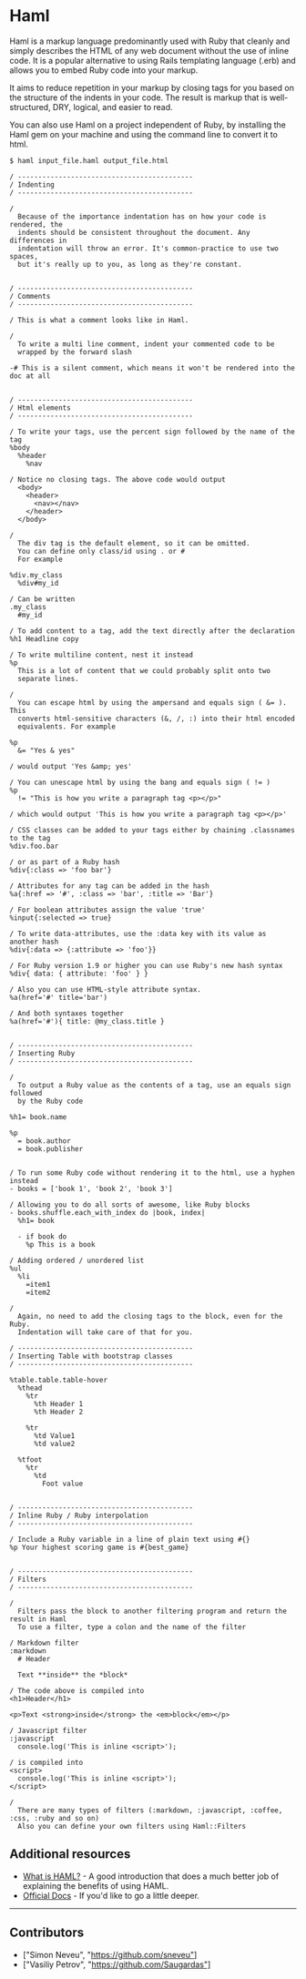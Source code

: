 # Haml

Haml is a markup language predominantly used with Ruby that cleanly and simply describes the HTML of any web document without the use of inline code. It is a popular alternative to using Rails templating language (.erb) and allows you to embed Ruby code into your markup.

It aims to reduce repetition in your markup by closing tags for you based on the structure of the indents in your code. The result is markup that is well-structured, DRY, logical, and easier to read.

You can also use Haml on a project independent of Ruby, by installing the Haml gem on your machine and using the command line to convert it to html.

```shell
$ haml input_file.haml output_file.html
```


```haml
/ -------------------------------------------
/ Indenting
/ -------------------------------------------

/
  Because of the importance indentation has on how your code is rendered, the
  indents should be consistent throughout the document. Any differences in
  indentation will throw an error. It's common-practice to use two spaces,
  but it's really up to you, as long as they're constant.


/ -------------------------------------------
/ Comments
/ -------------------------------------------

/ This is what a comment looks like in Haml.

/
  To write a multi line comment, indent your commented code to be
  wrapped by the forward slash

-# This is a silent comment, which means it won't be rendered into the doc at all


/ -------------------------------------------
/ Html elements
/ -------------------------------------------

/ To write your tags, use the percent sign followed by the name of the tag
%body
  %header
    %nav

/ Notice no closing tags. The above code would output
  <body>
    <header>
      <nav></nav>
    </header>
  </body>

/
  The div tag is the default element, so it can be omitted.
  You can define only class/id using . or #
  For example

%div.my_class
  %div#my_id

/ Can be written
.my_class
  #my_id

/ To add content to a tag, add the text directly after the declaration
%h1 Headline copy

/ To write multiline content, nest it instead
%p
  This is a lot of content that we could probably split onto two
  separate lines.

/
  You can escape html by using the ampersand and equals sign ( &= ). This
  converts html-sensitive characters (&, /, :) into their html encoded
  equivalents. For example

%p
  &= "Yes & yes"

/ would output 'Yes &amp; yes'

/ You can unescape html by using the bang and equals sign ( != )
%p
  != "This is how you write a paragraph tag <p></p>"

/ which would output 'This is how you write a paragraph tag <p></p>'

/ CSS classes can be added to your tags either by chaining .classnames to the tag
%div.foo.bar

/ or as part of a Ruby hash
%div{:class => 'foo bar'}

/ Attributes for any tag can be added in the hash
%a{:href => '#', :class => 'bar', :title => 'Bar'}

/ For boolean attributes assign the value 'true'
%input{:selected => true}

/ To write data-attributes, use the :data key with its value as another hash
%div{:data => {:attribute => 'foo'}}

/ For Ruby version 1.9 or higher you can use Ruby's new hash syntax
%div{ data: { attribute: 'foo' } }

/ Also you can use HTML-style attribute syntax.
%a(href='#' title='bar')

/ And both syntaxes together
%a(href='#'){ title: @my_class.title }


/ -------------------------------------------
/ Inserting Ruby
/ -------------------------------------------

/
  To output a Ruby value as the contents of a tag, use an equals sign followed
  by the Ruby code

%h1= book.name

%p
  = book.author
  = book.publisher


/ To run some Ruby code without rendering it to the html, use a hyphen instead
- books = ['book 1', 'book 2', 'book 3']

/ Allowing you to do all sorts of awesome, like Ruby blocks
- books.shuffle.each_with_index do |book, index|
  %h1= book

  - if book do
    %p This is a book
    
/ Adding ordered / unordered list
%ul
  %li
    =item1
    =item2

/
  Again, no need to add the closing tags to the block, even for the Ruby.
  Indentation will take care of that for you.

/ -------------------------------------------
/ Inserting Table with bootstrap classes
/ -------------------------------------------

%table.table.table-hover
  %thead
    %tr
      %th Header 1
      %th Header 2
    
    %tr
      %td Value1
      %td value2
    
  %tfoot
    %tr
      %td
        Foot value


/ -------------------------------------------
/ Inline Ruby / Ruby interpolation
/ -------------------------------------------

/ Include a Ruby variable in a line of plain text using #{}
%p Your highest scoring game is #{best_game}


/ -------------------------------------------
/ Filters
/ -------------------------------------------

/
  Filters pass the block to another filtering program and return the result in Haml
  To use a filter, type a colon and the name of the filter

/ Markdown filter
:markdown
  # Header

  Text **inside** the *block*

/ The code above is compiled into
<h1>Header</h1>

<p>Text <strong>inside</strong> the <em>block</em></p>

/ Javascript filter
:javascript
  console.log('This is inline <script>');

/ is compiled into
<script>
  console.log('This is inline <script>');
</script>

/
  There are many types of filters (:markdown, :javascript, :coffee, :css, :ruby and so on)
  Also you can define your own filters using Haml::Filters

```

## Additional resources

- [What is HAML?](http://haml.info/) - A good introduction that does a much better job of explaining the benefits of using HAML.
- [Official Docs](http://haml.info/docs/yardoc/file.REFERENCE.html) - If you'd like to go a little deeper.

---

## Contributors

  - ["Simon Neveu", "https://github.com/sneveu"]
  - ["Vasiliy Petrov", "https://github.com/Saugardas"]
